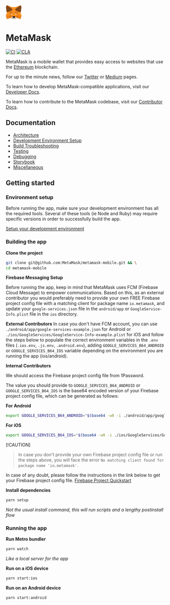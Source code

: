![MetaMask logo](logo.png?raw=true)

# MetaMask

[![CI](https://github.com/MetaMask/metamask-mobile/actions/workflows/ci.yml/badge.svg?branch=main)](https://github.com/MetaMask/metamask-mobile/actions/workflows/ci.yml) [![CLA](https://github.com/MetaMask/metamask-mobile/actions/workflows/cla.yml/badge.svg?branch=main)](https://github.com/MetaMask/metamask-mobile/actions/workflows/cla.yml)

MetaMask is a mobile wallet that provides easy access to websites that use the [Ethereum](https://ethereum.org/) blockchain.

For up to the minute news, follow our [Twitter](https://twitter.com/metamask) or [Medium](https://medium.com/metamask) pages.

To learn how to develop MetaMask-compatible applications, visit our [Developer Docs](https://docs.metamask.io).

To learn how to contribute to the MetaMask codebase, visit our [Contributor Docs](https://github.com/MetaMask/contributor-docs).

## Documentation

- [Architecture](./docs/readme/architecture.md)
- [Development Environment Setup](./docs/readme/environment.md)
- [Build Troubleshooting](./docs/readme/troubleshooting.md)
- [Testing](./docs/readme/testing.md)
- [Debugging](./docs/readme/debugging.md)
- [Storybook](./docs/readme/storybook.md)
- [Miscellaneous](./docs/readme/miscellaneous.md)

## Getting started

### Environment setup

Before running the app, make sure your development environment has all the required tools. Several of these tools (ie Node and Ruby) may require specific versions in order to successfully build the app.

[Setup your development environment](./docs/readme/environment.md)

### Building the app

**Clone the project**

```bash
git clone git@github.com:MetaMask/metamask-mobile.git && \
cd metamask-mobile
```

**Firebase Messaging Setup**

Before running the app, keep in mind that MetaMask uses FCM (Firebase Cloud Message) to empower communications. Based on this, as an external contributor you would preferably need to provide your own FREE Firebase project config file with a matching client for package name `io.metamask`, and update your `google-services.json` file in the `android/app` or `GoogleService-Info.plist` file in the `ios` directory.

**External Contributors**
In case you don't have FCM account, you can use `./android/app/google-services-example.json` for Android or `./ios/GoogleServices/GoogleService-Info-example.plist` for iOS and follow the steps below to populate the correct environment variables in the `.env` files (`.ios.env`, `.js.env`, `.android.env`), adding `GOOGLE_SERVICES_B64_ANDROID` or `GOOGLE_SERVICES_B64_IOS` variable depending on the environment you are running the app (ios/android).

**Internal Contributors**

We should access the Firebase project config file from 1Password.

The value you should provide to `GOOGLE_SERVICES_B64_ANDROID` or `GOOGLE_SERVICES_B64_IOS` is the base64 encoded version of your Firebase project config file, which can be generated as follows:

**For Android**
```bash
export GOOGLE_SERVICES_B64_ANDROID="$(base64 -w0 -i ./android/app/google-services-example.json)" && echo "export GOOGLE_SERVICES_B64_ANDROID=\"$GOOGLE_SERVICES_B64_ANDROID\"" | tee -a .js.env .ios.env
```

**For iOS**
```bash
export GOOGLE_SERVICES_B64_IOS="$(base64 -w0 -i ./ios/GoogleServices/GoogleService-Info-example.plist)" && echo "export GOOGLE_SERVICES_B64_IOS=\"$GOOGLE_SERVICES_B64_IOS\"" | tee -a .js.env .ios.env
```

[!CAUTION]
> In case you don't provide your own Firebase project config file or run the steps above, you will face the error `No matching client found for package name 'io.metamask'`.

In case of any doubt, please follow the instructions in the link below to get your Firebase project config file.
[Firebase Project Quickstart](https://firebaseopensource.com/projects/firebase/quickstart-js/messaging/readme/#getting_started)

**Install dependencies**

```bash
yarn setup
```

_Not the usual install command, this will run scripts and a lengthy postinstall flow_

### Running the app

**Run Metro bundler**

```bash
yarn watch
```

_Like a local server for the app_

**Run on a iOS device**

```bash
yarn start:ios
```

**Run on an Android device**

```bash
yarn start:android
```
